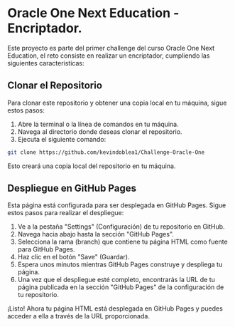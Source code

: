 # Oracle One Next Education - Encriptador.

Este proyecto es parte del primer challenge del curso Oracle One Next Education, el reto consiste en realizar un encriptador, cumpliendo las siguientes caracteristicas:


## Clonar el Repositorio

Para clonar este repositorio y obtener una copia local en tu máquina, sigue estos pasos:

1. Abre la terminal o la línea de comandos en tu máquina.
2. Navega al directorio donde deseas clonar el repositorio.
3. Ejecuta el siguiente comando:

```bash
git clone https://github.com/kevindoblea1/Challenge-Oracle-One
```
Esto creará una copia local del repositorio en tu máquina.

## Despliegue en GitHub Pages

Esta página está configurada para ser desplegada en GitHub Pages. Sigue estos pasos para realizar el despliegue:

1. Ve a la pestaña "Settings" (Configuración) de tu repositorio en GitHub.
2. Navega hacia abajo hasta la sección "GitHub Pages".
3. Selecciona la rama (branch) que contiene tu página HTML como fuente para GitHub Pages.
4. Haz clic en el botón "Save" (Guardar).
5. Espera unos minutos mientras GitHub Pages construye y despliega tu página.
6. Una vez que el despliegue esté completo, encontrarás la URL de tu página publicada en la sección "GitHub Pages" de la configuración de tu repositorio.

¡Listo! Ahora tu página HTML está desplegada en GitHub Pages y puedes acceder a ella a través de la URL proporcionada.
